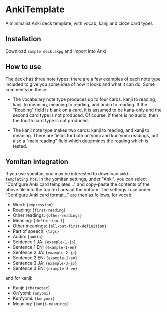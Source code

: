 # AnkiTemplate
A minimalist Anki deck template, with vocab, kanji and cloze card types

## Installation

Download `Sample deck.akpg` and import into Anki

## How to use

The deck has three note types; there are a few examples of each note type included to give you some idea of how it looks and what it can do. Some comments on these:

- The vocabulary note type produces up to four cards: kanji to reading, kanji to meaning, meaning to reading, and audio to reading. If the "Reading" field is blank on a card, it is assumed to be kana-only and the second card type is not produced. Of course, if there is no audio, then the fourth card type is not produced.

- The kanji note type makes two cards: kanji to reading, and kanji to meaning. There are fields for both on'yomi and kun'yomi readings, but also a "main reading" field which determines the reading which is tested.

## Yomitan integration

If you use yomitan, you may be interested to download `anki-templating.hbs`. In the yomitan settings, under "Anki", you can select "Configure Anki card templates…" and copy-paste the contents of the above file into the top text area at the bottom. The settings I use under "Configure Anki card format…" are then as follows, for vocab:

- Word: `{expression}`
- Reading: `{first-reading}`
- Other readings: `{other-readings}`
- Meaning: `{definition-1}`
- Other meanings: `{all-but-first-definition}`
- Part of speech: `{tags}`
- Audio: `{audio}`
- Sentence 1 JA: `{example-1-jp}`
- Sentence 1 EN: `{example-1-en}`
- Sentence 2 JA: `{example-2-jp}`
- Sentence 2 EN: `{example-2-en}`
- Sentence 3 JA: `{example-3-jp}`
- Sentence 3 EN: `{example-3-en}`

and for kanji:

- Kanji: `{character}`
- On'yomi: `{onyomi}`
- Kun'yomi: `{kunyomi}`
- Meaning: `{kanji-meanings}`
